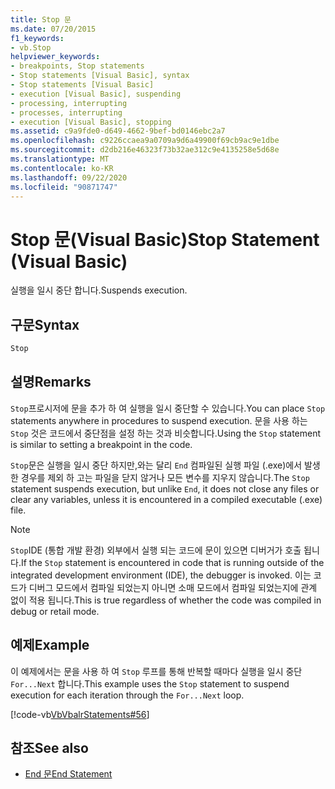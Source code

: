 ```yaml
---
title: Stop 문
ms.date: 07/20/2015
f1_keywords:
- vb.Stop
helpviewer_keywords:
- breakpoints, Stop statements
- Stop statements [Visual Basic], syntax
- Stop statements [Visual Basic]
- execution [Visual Basic], suspending
- processing, interrupting
- processes, interrupting
- execution [Visual Basic], stopping
ms.assetid: c9a9fde0-d649-4662-9bef-bd0146ebc2a7
ms.openlocfilehash: c9226ccaea9a0709a9d6a49900f69cb9ac9e1dbe
ms.sourcegitcommit: d2db216e46323f73b32ae312c9e4135258e5d68e
ms.translationtype: MT
ms.contentlocale: ko-KR
ms.lasthandoff: 09/22/2020
ms.locfileid: "90871747"
---
```

# <a name="stop-statement-visual-basic"></a><span data-ttu-id="b8b06-102">Stop 문(Visual Basic)</span><span class="sxs-lookup"><span data-stu-id="b8b06-102">Stop Statement (Visual Basic)</span></span>

<span data-ttu-id="b8b06-103">실행을 일시 중단 합니다.</span><span class="sxs-lookup"><span data-stu-id="b8b06-103">Suspends execution.</span></span>  
  
## <a name="syntax"></a><span data-ttu-id="b8b06-104">구문</span><span class="sxs-lookup"><span data-stu-id="b8b06-104">Syntax</span></span>  
  
```vb  
Stop  
```  
  
## <a name="remarks"></a><span data-ttu-id="b8b06-105">설명</span><span class="sxs-lookup"><span data-stu-id="b8b06-105">Remarks</span></span>  

 <span data-ttu-id="b8b06-106">`Stop`프로시저에 문을 추가 하 여 실행을 일시 중단할 수 있습니다.</span><span class="sxs-lookup"><span data-stu-id="b8b06-106">You can place `Stop` statements anywhere in procedures to suspend execution.</span></span> <span data-ttu-id="b8b06-107">문을 사용 하는 `Stop` 것은 코드에서 중단점을 설정 하는 것과 비슷합니다.</span><span class="sxs-lookup"><span data-stu-id="b8b06-107">Using the `Stop` statement is similar to setting a breakpoint in the code.</span></span>  
  
 <span data-ttu-id="b8b06-108">`Stop`문은 실행을 일시 중단 하지만,와는 달리 `End` 컴파일된 실행 파일 (.exe)에서 발생 한 경우를 제외 하 고는 파일을 닫지 않거나 모든 변수를 지우지 않습니다.</span><span class="sxs-lookup"><span data-stu-id="b8b06-108">The `Stop` statement suspends execution, but unlike `End`, it does not close any files or clear any variables, unless it is encountered in a compiled executable (.exe) file.</span></span>  
  
> [!NOTE]
> <span data-ttu-id="b8b06-109">`Stop`IDE (통합 개발 환경) 외부에서 실행 되는 코드에 문이 있으면 디버거가 호출 됩니다.</span><span class="sxs-lookup"><span data-stu-id="b8b06-109">If the `Stop` statement is encountered in code that is running outside of the integrated development environment (IDE), the debugger is invoked.</span></span> <span data-ttu-id="b8b06-110">이는 코드가 디버그 모드에서 컴파일 되었는지 아니면 소매 모드에서 컴파일 되었는지에 관계 없이 적용 됩니다.</span><span class="sxs-lookup"><span data-stu-id="b8b06-110">This is true regardless of whether the code was compiled in debug or retail mode.</span></span>  
  
## <a name="example"></a><span data-ttu-id="b8b06-111">예제</span><span class="sxs-lookup"><span data-stu-id="b8b06-111">Example</span></span>  

 <span data-ttu-id="b8b06-112">이 예제에서는 문을 사용 하 여 `Stop` 루프를 통해 반복할 때마다 실행을 일시 중단 `For...Next` 합니다.</span><span class="sxs-lookup"><span data-stu-id="b8b06-112">This example uses the `Stop` statement to suspend execution for each iteration through the `For...Next` loop.</span></span>  
  
 [!code-vb[VbVbalrStatements#56](~/samples/snippets/visualbasic/VS_Snippets_VBCSharp/VbVbalrStatements/VB/Class1.vb#56)]  
  
## <a name="see-also"></a><span data-ttu-id="b8b06-113">참조</span><span class="sxs-lookup"><span data-stu-id="b8b06-113">See also</span></span>

- [<span data-ttu-id="b8b06-114">End 문</span><span class="sxs-lookup"><span data-stu-id="b8b06-114">End Statement</span></span>](end-statement.md)
